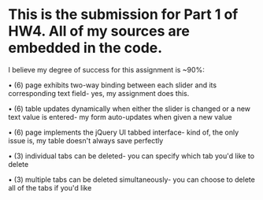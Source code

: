 # This is the submission for Part 1 of HW4. All of my sources are embedded in the code.

I believe my degree of success for this assignment is ~90%:

• (6) page exhibits two-way binding between each slider and its corresponding text field- yes, my assignment does this.

• (6) table updates dynamically when either the slider is changed or a new text value is entered- my form auto-updates when given a new value

• (6) page implements the jQuery UI tabbed interface- kind of, the only issue is, my table doesn't always save perfectly

• (3) individual tabs can be deleted- you can specify which tab you'd like to delete

• (3) multiple tabs can be deleted simultaneously- you can choose to delete all of the tabs if you'd like
